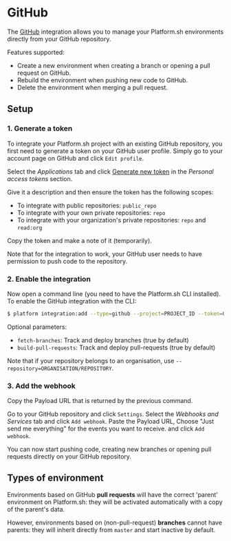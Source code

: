 # GitHub

The [GitHub](https://github.com) integration allows you to manage your
Platform.sh environments directly from your GitHub repository.

Features supported:

* Create a new environment when creating a branch or opening a
    pull request on GitHub.
* Rebuild the environment when pushing new code to GitHub.
* Delete the environment when merging a pull request.

## Setup

### 1. Generate a token

To integrate your Platform.sh project with an existing GitHub
repository, you first need to generate a token on your GitHub user
profile. Simply go to your account page on GitHub and click
`Edit profile`.

Select the *Applications* tab and click [Generate new
token](https://github.com/settings/tokens/new) in the *Personal access
tokens* section.

Give it a description and then ensure the token has the following
scopes:

-   To integrate with public repositories: `public_repo`
-   To integrate with your own private repositories: `repo`
-   To integrate with your organization's private repositories: `repo`
    and `read:org`

Copy the token and make a note of it (temporarily).

Note that for the integration to work, your GitHub user needs to have
permission to push code to the repository.

### 2. Enable the integration

Now open a command line (you need to have the Platform.sh CLI
installed). To enable the GitHub integration with the CLI:

```bash
$ platform integration:add --type=github --project=PROJECT_ID --token=GITHUB-USER-TOKEN --repository=USER/REPOSITORY --build-pull-requests=true --fetch-branches=false
```

Optional parameters:
* `fetch-branches`: Track and deploy branches (true by default)
* `build-pull-requests`: Track and deploy pull-requests (true by default)

Note that if your repository belongs to an organisation, use ``--repository=ORGANISATION/REPOSITORY``.

### 3. Add the webhook

Copy the Payload URL that is returned by the previous command.

Go to your GitHub repository and click `Settings`. Select the *Webhooks
and Services* tab and click `Add webhook`. Paste the Payload URL, Choose
"Just send me everything" for the events you want to receive. and click
`Add webhook`.

You can now start pushing code, creating new branches or opening pull
requests directly on your GitHub repository.

## Types of environment

Environments based on GitHub **pull requests** will have the correct 'parent' environment on Platform.sh: they will be activated automatically with a copy of the parent's data.

However, environments based on (non-pull-request) **branches** cannot have parents: they will inherit directly from `master` and start inactive by default.
